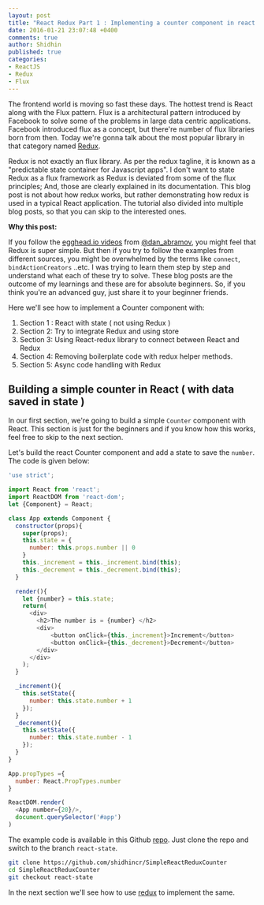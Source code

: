 ```yaml
---
layout: post
title: "React Redux Part 1 : Implementing a counter component in react by using state"
date: 2016-01-21 23:07:48 +0400
comments: true
author: Shidhin
published: true
categories: 
- ReactJS
- Redux
- Flux
---
```


The frontend world is moving so fast these days. The hottest trend is React along with the Flux pattern. Flux is a architectural pattern introduced by Facebook to solve some of the problems in large data centric applications. Facebook introduced flux as a concept, but there're number of flux libraries born from then. Today we're gonna talk about the most popular library in that category named [Redux](http://redux.js.org/).

<!-- more -->

Redux is not exactly an flux library. As per the redux tagline, it is known as a "predictable state container for Javascript apps". I don't want to state Redux as a flux framework as Redux is deviated from some of the flux principles; And, those are clearly explained in its documentation. This blog post is not about how redux works, but rather demonstrating how redux is used in a typical React application. The tutorial also divided into multiple blog posts, so that you can skip to the interested ones.

**Why this post:**

If you follow the [egghead.io videos](https://egghead.io/series/getting-started-with-redux) from [@dan_abramov](https://twitter.com/dan_abramov), you might feel that Redux is super simple. But then if you try to follow the examples from different sources, you might be overwhelmed by the terms like `connect`, `bindActionCreators` ..etc. I was trying to learn them step by step and understand what each of these try to solve. These blog posts are the outcome of my learnings and these are for absolute beginners. So, if you think you're an advanced guy, just share it to your beginner friends.

Here we'll see how to implement a Counter component with:

1. Section 1 : React with state ( not using Redux )
2. Section 2: Try to integrate Redux and using store
3. Section 3: Using React-redux library to connect between React and Redux
4. Section 4: Removing boilerplate code with redux helper methods.
5. Section 5: Async code handling with Redux

## Building a simple counter in React ( with data saved in state )

In our first section, we're going to build a simple `Counter` component with React. This section is just for the beginners and if you know how this works, feel free to skip to the next section.

Let's build the react Counter component and add a state to save the `number`. The code is given below:

```js
'use strict';

import React from 'react';
import ReactDOM from 'react-dom';
let {Component} = React;

class App extends Component {
  constructor(props){
    super(props);
    this.state = {
      number: this.props.number || 0
    }
    this._increment = this._increment.bind(this);
    this._decrement = this._decrement.bind(this);
  }

  render(){
    let {number} = this.state;
    return(
      <div>
        <h2>The number is = {number} </h2>
        <div>
            <button onClick={this._increment}>Increment</button>
            <button onClick={this._decrement}>Decrement</button>
        </div>
      </div>
    );
  }

  _increment(){
    this.setState({
      number: this.state.number + 1
    });
  }
  _decrement(){
    this.setState({
      number: this.state.number - 1
    });
  }
}

App.propTypes ={
  number: React.PropTypes.number
}

ReactDOM.render(
  <App number={20}/>,
  document.querySelector('#app')
)   
```

The example code is available in this Github [repo](https://github.com/shidhincr/SimpleReactReduxCounter). Just clone the repo and switch to the branch `react-state`.

```sh
git clone https://github.com/shidhincr/SimpleReactReduxCounter
cd SimpleReactReduxCounter
git checkout react-state
```

In the next section we'll see how to use [redux](https://www.npmjs.com/package/redux) to implement the same.
